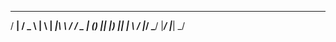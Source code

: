  ___   ___   ___   ___ __   __
/ __| / _ \ |   \ | __|\ \ / /
\__ \| (_) || |) || _|  \   / 
|___/ \___/ |___/ |___|  \_/  
